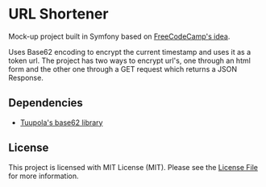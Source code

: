 URL Shortener
=============

Mock-up project built in Symfony based on [FreeCodeCamp's idea](https://www.freecodecamp.org/challenges/url-shortener-microservice). 

Uses Base62 encoding to encrypt the current timestamp and uses it as a token url. The project has two ways to encrypt url's, one through an html form and the other one through a GET request which returns a JSON Response.

## Dependencies

* [Tuupola's base62 library](https://github.com/tuupola/base62)

## License
This project is licensed with MIT License (MIT). Please see the [License File](https://github.com/juanantoniodelgado/urlshortener/blob/master/LICENSE) for more information.